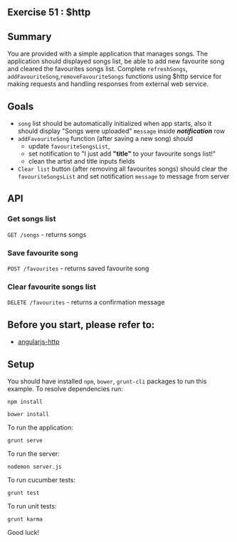 ## Exercise 51 : $http

## Summary
You are provided with a simple application that manages songs. The application should displayed songs list, be able to add new favourite song and cleared the favourites songs list.
Complete `refreshSongs`, `addFavouriteSong`,`removeFavouriteSongs` functions using $http service for making requests and handling responses from external web service.

## Goals
* `song` list should be automatically initialized when app starts, also it should display "Songs were uploaded" `message` inside ***notification*** row
* `addFavouriteSong` function (after saving a new song) should 
    * update `favouriteSongsList`, 
    * set notification to "I just add **"title"** to your favourite songs list!" 
    * clean the artist and title inputs fields 
* `Clear list` button (after removing all favourites songs) should clear the `favouriteSongsList` and set notification `message` to message from server

## API

### Get songs list

`GET /songs` - returns songs

### Save favourite song

`POST /favourites` - returns saved favourite song

### Clear favourite songs list

`DELETE /favourites` - returns a confirmation message

## Before you start, please refer to:
* [angularjs-http](https://egghead.io/lessons/angularjs-http)

## Setup
 You should have installed `npm`, `bower`, `grunt-cli`  packages to run this example. To resolve dependencies run:

```
npm install
```

```
bower install
```

To run the application:

```
grunt serve
```
To run the server:

```
nodemon server.js
```

To run cucumber tests:

```
grunt test
```

To run unit tests:

```
grunt karma
```

Good luck!
